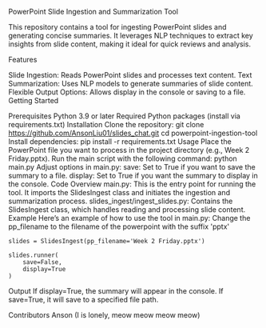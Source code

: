 PowerPoint Slide Ingestion and Summarization Tool

This repository contains a tool for ingesting PowerPoint slides and generating concise summaries. It leverages NLP techniques to extract key insights from slide content, making it ideal for quick reviews and analysis.

Features

Slide Ingestion: Reads PowerPoint slides and processes text content.
Text Summarization: Uses NLP models to generate summaries of slide content.
Flexible Output Options: Allows display in the console or saving to a file.
Getting Started

Prerequisites
Python 3.9 or later
Required Python packages (install via requirements.txt)
Installation
Clone the repository:
git clone https://github.com/AnsonLiu01/slides_chat.git
cd powerpoint-ingestion-tool
Install dependencies:
pip install -r requirements.txt
Usage
Place the PowerPoint file you want to process in the project directory (e.g., Week 2 Friday.pptx).
Run the main script with the following command:
python main.py
Adjust options in main.py:
save: Set to True if you want to save the summary to a file.
display: Set to True if you want the summary to display in the console.
Code Overview
main.py: This is the entry point for running the tool. It imports the SlidesIngest class and initiates the ingestion and summarization process.
slides_ingest/ingest_slides.py: Contains the SlidesIngest class, which handles reading and processing slide content.
Example
Here’s an example of how to use the tool in main.py:
  Change the pp_filename to the filename of the powerpoint with the suffix 'pptx' 

    slides = SlidesIngest(pp_filename='Week 2 Friday.pptx')
    
    slides.runner(
        save=False, 
        display=True
    )
  
Output
If display=True, the summary will appear in the console. If save=True, it will save to a specified file path.

Contributors
Anson (I is lonely, meow meow meow meow)
